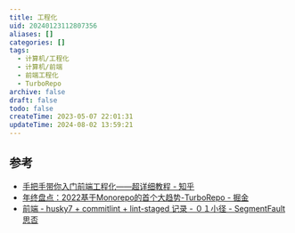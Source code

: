 ```yaml
---
title: 工程化
uid: 20240123112807356
aliases: []
categories: []
tags:
  - 计算机/工程化
  - 计算机/前端
  - 前端工程化
  - TurboRepo
archive: false
draft: false
todo: false
createTime: 2023-05-07 22:01:31
updateTime: 2024-08-02 13:59:21
---
```


## 参考

- [手把手带你入门前端工程化——超详细教程 - 知乎](https://zhuanlan.zhihu.com/p/276458191)
- [年终盘点：2022基于Monorepo的首个大趋势-TurboRepo - 掘金](https://juejin.cn/post/7051929587852247077)
- [前端 - husky7 + commitlint + lint-staged 记录 - ０１小径 - SegmentFault 思否](https://segmentfault.com/a/1190000040418948)
